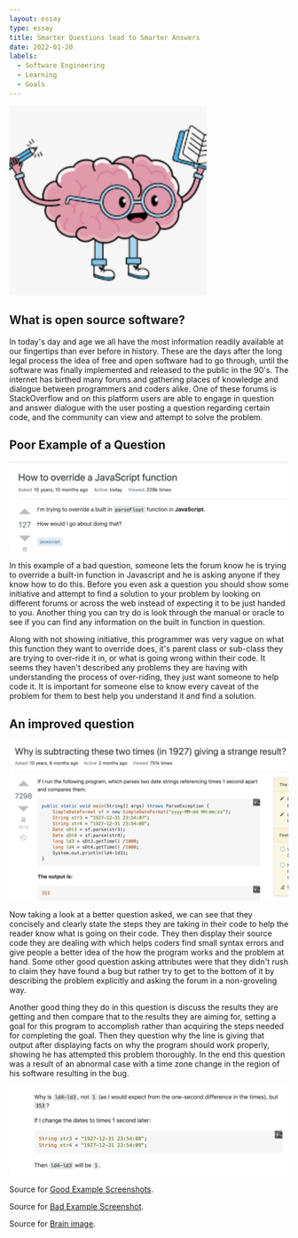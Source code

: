 ```yaml
---
layout: essay
type: essay
title: Smarter Questions lead to Smarter Answers
date: 2022-01-20
labels:
  - Software Engineering
  - Learning
  - Goals
---
```


<img class="ui medium left floated image" src="/images/brain.png">

<h2> What is open source software? </h2>

   In today's day and age we all have the most information readily available at our fingertips than ever before in history. These are the days after the long legal process the idea of free and open software had to go through, until the software was finally implemented and released to the public in the 90's. The internet has birthed many forums and gathering places of knowledge and dialogue between programmers and coders alike. One of these forums is StackOverflow and on this platform users are able to engage in question and answer dialogue with the user posting a question regarding certain code, and the community can view and attempt to solve the problem.
  

<h2> Poor Example of a Question </h2> 
<img class="ui large centered image" src="../images/bad1.png">

  In this example of a bad question, someone lets the forum know he is trying to override a built-in function in Javascript and he is asking anyone if they know how to do this. Before you even ask a question you should show some initiative and attempt to find a solution to your problem by looking on different forums or across the web instead of expecting it to be just handed to you. Another thing you can try do is look through the manual or oracle to see if you can find any information on the built in function in question.
  
  
  Along with not showing initiative, this programmer was very vague on what this function they want to override does, it's parent class or sub-class they are trying to over-ride it in, or what is going wrong within their code. It seems they haven't described any problems they are having with understanding the process of over-riding, they just want someone to help code it. It is important for someone else to know every caveat of the problem for them to best help you understand it and find a solution.

<h2> An improved question </h2>
<img class="ui large centered image" src="../images/good1.png">

  Now taking a look at a better question asked, we can see that they concisely and clearly state the steps they are taking in their code to help the reader know what is going on their code. They then display their source code they are dealing with which helps coders find small syntax errors and give people a better idea of the how the program works and the problem at hand. Some other good question asking attributes were that they didn't rush to claim they have found a bug but rather try to get to the bottom of it by describing the problem explicitly and asking the forum in a non-groveling way.
  
  
  Another good thing they do in this question is discuss the results they are getting and then compare that to the results they are aiming for, setting a goal for this program to accomplish rather than acquiring the steps needed for completing the goal. Then they question why the line is giving that output after displaying facts on why the program should work properly, showing he has attempted this problem thoroughly. In the end this question was a result of an abnormal case with a time zone change in the region of his software resulting in the bug.

<img class="ui large centered image" src="../images/good2.png">



Source for [Good Example Screenshots]("https://stackoverflow.com/questions/6841333/why-is-subtracting-these-two-times-in-1927-giving-a-strange-result"). 

Source for [Bad Example Screenshot]("https://stackoverflow.com/questions/5409428/how-to-override-a-javascript-function").

Source for [Brain image]("https://www.google.com/search?q=brain+cartoon&sxsrf=APq-WBtBWfjbHCO2LOwGNIMtPcDPs52Npg:1643366622776&source=lnms&tbm=isch&sa=X&sqi=2&ved=2ahUKEwjataTeodT1AhXlITQIHV0ADTEQ_AUoAXoECAEQAw&biw=1309&bih=595&dpr=2.2#imgrc=wvI8qoCGmnTlqM").
